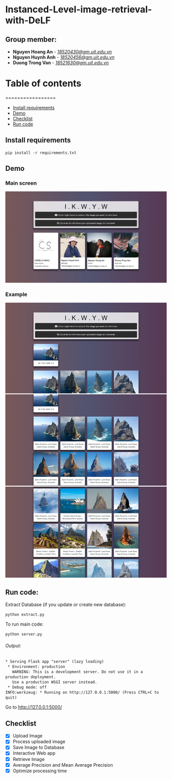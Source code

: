 # Instanced-Level-image-retrieval-with-DeLF
## Group member:
* **Nguyen Hoang An** - *18520430@gm.uit.edu.vn*
* **Nguyen Huynh Anh** - *18520456@gm.uit.edu.vn*
* **Duong Trong Van** - *18521630@gm.uit.edu.vn*

# Table of contents
=================

<!--ts-->
   * [Install requirements](#install-requirements)
   * [Demo](#Demo)
   * [Checklist](#Checklist)
   * [Run code](#Run-code)
   
<!--te-->

## Install requirements
```Shell
pip install -r requirements.txt
```

## Demo

### Main screen
![alt text](https://github.com/NguyenHoangAn0511/Instanced-Level-image-retrieval-with-DeLF/blob/main/demo/main.jpeg)

### Example
![alt text](https://github.com/NguyenHoangAn0511/Instanced-Level-image-retrieval-with-DeLF/blob/main/demo/1.png)
![alt text](https://github.com/NguyenHoangAn0511/Instanced-Level-image-retrieval-with-DeLF/blob/main/demo/2.png)
![alt text](https://github.com/NguyenHoangAn0511/Instanced-Level-image-retrieval-with-DeLF/blob/main/demo/3.png)

## Run code:
Extract Database (if you update or create new database):
```
python extract.py
```
To run main code:
```
python server.py
```
###### Output:
```
* Serving Flask app "server" (lazy loading)
 * Environment: production
   WARNING: This is a development server. Do not use it in a production deployment.
   Use a production WSGI server instead.
 * Debug mode: off
INFO:werkzeug: * Running on http://127.0.0.1:5000/ (Press CTRL+C to quit)
```
Go to http://127.0.0.1:5000/
## Checklist
- [x] Upload Image
- [x] Process uploaded image
- [x] Save Image to Database
- [x] Interactive Web app
- [x] Retrieve Image
- [x] Average Precision and Mean Average Precision
- [x] Optimize processing time
